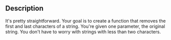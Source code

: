 ## Description

It's pretty straightforward. Your goal is to create a function that removes the first and last characters of a string. You're given one parameter, the original string. You don't have to worry with strings with less than two characters.